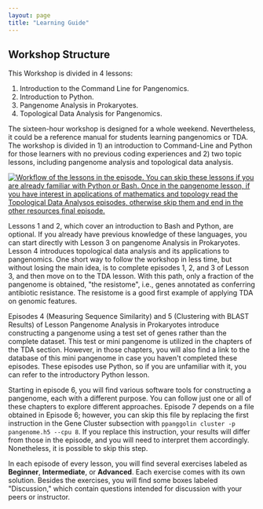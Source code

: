 ```yaml
---
layout: page
title: "Learning Guide"
---
```


## Workshop Structure

This Workshop is divided in 4 lessons: 
1. Introduction to the Command Line for Pangenomics.    
2. Introduction to Python.      
3. Pangenome Analysis in Prokaryotes.
4. Topological Data Analysis for Pangenomics.

The sixteen-hour workshop is designed for a whole weekend. Nevertheless, 
it could be a reference manual for students learning pangenomics or TDA.
The workshop is divided in 1) an introduction to Command-Line and Python for those learners with no 
previous coding experiences and  2)  two topic lessons, including pangenome analysis and topological data analysis.

<a href="{{ page.root }}/fig/01-01-01.png">
   <img src="{{ page.root }}/fig/PanWorkshopWorkflow.png" alt=" Workflow of the lessons in the episode. You can skip these lessons if you are already familiar with Python or Bash. Once in the pangenome lesson, if you have interest in applications of mathematics and topology read the Topological Data Analysos episodes, otherwise skip them and end in the other resources final episode. " />
  </a>

  
Lessons 1 and 2, which cover an introduction to Bash and Python, are optional. If you already have previous knowledge of these languages, you can start directly with Lesson 3 on pangenome Analysis in Prokaryotes. Lesson 4 introduces topological data analysis and its applications to pangenomics. One short way to follow the workshop in less time, but without losing the main idea, is to complete episodes 1, 2, and 3 of Lesson 3, and then move on to the TDA lesson. With this path, only a fraction of the pangenome is obtained, "the resistome", i.e., genes annotated as conferring antibiotic resistance. The resistome is a good first example of applying TDA on genomic features.


Episodes 4 (Measuring Sequence Similarity) and 5 (Clustering with BLAST Results) of Lesson Pangenome Analysis in Prokaryotes introduce constructing a pangenome using a test set of genes rather than the complete dataset. This test or mini pangenome is utilized in the chapters of the TDA section. However, in those chapters, you will also find a link to the database of this mini pangenome in case you haven't completed these episodes. These episodes use Python, so if you are unfamiliar with it, you can refer to the introductory Python lesson.


Starting in episode 6, you will find various software tools for constructing a pangenome, each with a different purpose. You can follow just one or all of these chapters to explore different approaches. Episode 7 depends on a file obtained in Episode 6; however, you can skip this file by replacing the first instruction in the Gene Cluster subsection with `ppanggolin cluster -p pangenome.h5 --cpu 8`. If you replace this instruction, your results will differ from those in the episode, and you will need to interpret them accordingly. Nonetheless, it is possible to skip this step.


In each episode of every lesson, you will find several exercises labeled as **Beginner**, **Intermediate**, or **Advanced**. Each exercise comes with its own solution. Besides the exercises, you will find some boxes labeled "Discussion," which contain questions intended for discussion with your peers or instructor.




